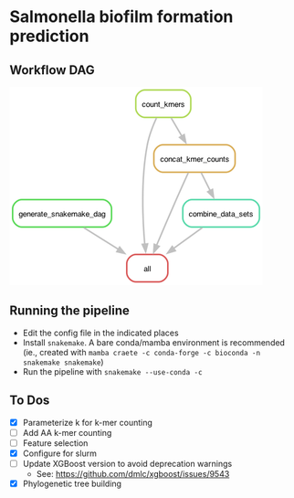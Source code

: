 # Salmonella biofilm formation prediction

## Workflow DAG

![](results/snakemake_dag.png)

## Running the pipeline

* Edit the config file in the indicated places
* Install `snakemake`. A bare conda/mamba environment is recommended (ie., created with `mamba craete -c conda-forge -c bioconda -n snakemake snakemake`)
* Run the pipeline with `snakemake --use-conda -c`



## To Dos

- [x] Parameterize k for k-mer counting
- [ ] Add AA k-mer counting
- [ ] Feature selection
- [x] Configure for slurm
- [ ] Update XGBoost version to avoid deprecation warnings
    - See: https://github.com/dmlc/xgboost/issues/9543
- [x] Phylogenetic tree building

